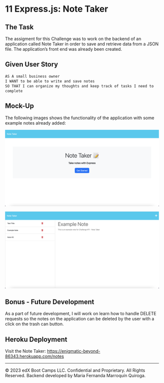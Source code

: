 # 11 Express.js: Note Taker

## The Task

The assigment for this Challenge was to work on the backend of an application called Note Taker in order to save and retrieve data from a JSON file. The application’s front end was already been created.

## Given User Story

```
AS A small business owner
I WANT to be able to write and save notes
SO THAT I can organize my thoughts and keep track of tasks I need to complete
```

## Mock-Up

The following images shows the functionality of the application with some example notes already added:

![Homepage.](/assets/mockup_01.png)

![Example of an added note.](/assets/mockup_02.png)

## Bonus - Future Development

As a part of future development, I will work on learn how to handle DELETE requests so the notes on the application can be deleted by the user with a click on the trash can button. 

## Heroku Deployment

Visit the Note Taker: https://enigmatic-beyond-86343.herokuapp.com/notes

- - -
© 2023 edX Boot Camps LLC. Confidential and Proprietary. All Rights Reserved. Backend developed by Maria Fernanda Marroquín Quiroga.
